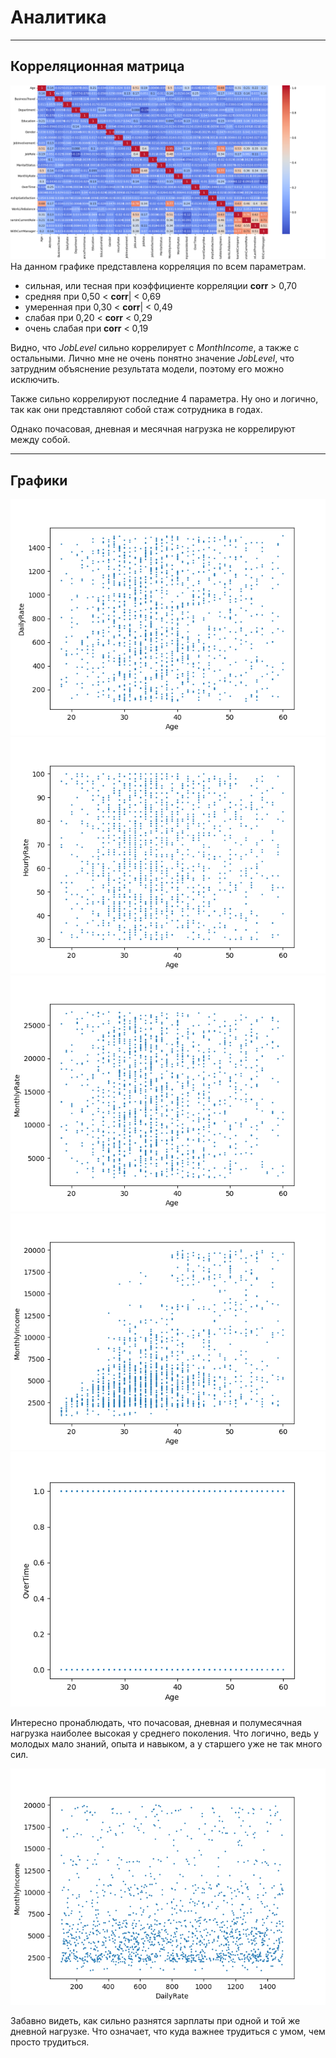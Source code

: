 # Аналитика

---

## Корреляционная матрица

![plot](graphics/corr_matrix.png)
На данном графике представлена корреляция по всем параметрам.<br>

- сильная, или тесная при коэффициенте корреляции **corr** > 0,70
- средняя при 0,50 < **corr**| < 0,69
- умеренная при 0,30 < **corr**| < 0,49
- слабая при 0,20 < **corr** < 0,29
- очень слабая при **corr** < 0,19

Видно, что *JobLevel* сильно коррелирует с *MonthIncome*, а также с остальными.
Лично мне не очень понятно значение *JobLevel*, что затрудним объяснение результата
модели, поэтому его можно исключить.

Также сильно коррелируют последние 4 параметра. Ну оно и логично, так как они представляют собой 
стаж сотрудника в годах.

Однако почасовая, дневная и месячная нагрузка не коррелируют между собой.

---

## Графики

![plot](graphics/Age_DailyRate.png)
![plot](graphics/Age_HourlyRate.png)
![plot](graphics/Age_MounthRate.png)
![plot](graphics/Age_MounthIncom.png)
![plot](graphics/Age_Overtime.png)

Интересно пронаблюдать, что почасовая, дневная и полумесячная нагрузка наиболее высокая у среднего 
поколения. Что логично, ведь у молодых мало знаний, опыта и навыком, а у старшего уже не так много сил.

![plot](graphics/MonthlyIncome_DailyRate.png)

Забавно видеть, как сильно разнятся зарплаты при одной и той же дневной нагрузке.
Что означает, что куда важнее трудиться с умом, чем просто трудиться.

